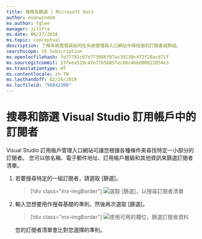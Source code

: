 ```yaml
---
title: 搜尋及篩選 | Microsoft Docs
author: evanwindom
ms.author: tglee
manager: jillfra
ms.date: 06/27/2018
ms.topic: conceptual
description: 了解系統管理員如何在系統管理員入口網站中尋找個別訂閱者或群組。
searchscope: VS Subscription
ms.openlocfilehash: fe77781c67e773086f07ac39130c472f28acd71f
ms.sourcegitcommit: 23feea519c47e77b5685fec86c4bbd00d22054e3
ms.translationtype: HT
ms.contentlocale: zh-TW
ms.lasthandoff: 02/26/2019
ms.locfileid: "56842308"
---
```

# <a name="search-and-filter-subscribers-in-visual-studio-subscriptions"></a>搜尋和篩選 Visual Studio 訂用帳戶中的訂閱者

Visual Studio 訂用帳戶管理入口網站可讓您根據各種條件來尋找特定一小部分的訂閱者。 您可以依名稱、電子郵件地址、訂用帳戶層級和其他資訊來篩選訂閱者清單。

1. 若要搜尋特定的一組訂閱者，請選取 [篩選]。
   > [!div class="mx-imgBorder"]
   > ![選取 [篩選]，以搜尋訂閱者清單](media/filter-list.png)

2. 輸入您想要用作搜尋基礎的準則，然後再次選取 [篩選]。
   > [!div class="mx-imgBorder"]
   > ![使用可用的欄位，篩選訂閱者資料](media/filter-subscribers.png)

   您的訂閱者清單會比對您選擇的準則。
